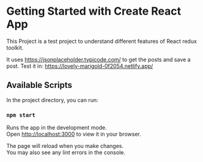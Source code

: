 # Getting Started with Create React App

This Project is a test project to understand different features of React redux toolkit.

It uses https://jsonplaceholder.typicode.com/ to get the posts and save a post.
Test it in: https://lovely-marigold-0f2054.netlify.app/

## Available Scripts

In the project directory, you can run:

### `npm start`

Runs the app in the development mode.\
Open [http://localhost:3000](http://localhost:3000) to view it in your browser.

The page will reload when you make changes.\
You may also see any lint errors in the console.
